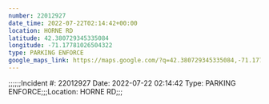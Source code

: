 ```yaml
---
number: 22012927
date_time: 2022-07-22T02:14:42+00:00
location: HORNE RD
latitude: 42.380729345335084
longitude: -71.17781026504322
type: PARKING ENFORCE
google_maps_link: https://maps.google.com/?q=42.380729345335084,-71.17781026504322
---
```


;;;;;;Incident #: 22012927  Date: 2022-07-22 02:14:42   Type: PARKING ENFORCE;;;Location: HORNE RD;;;
